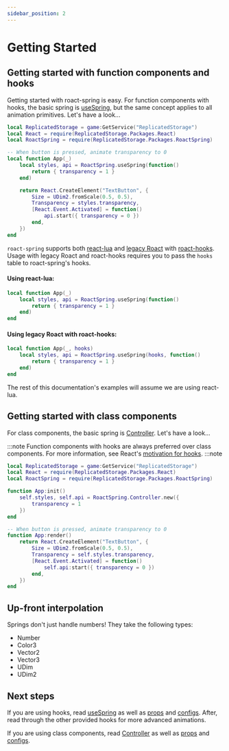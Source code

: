 ```yaml
---
sidebar_position: 2
---
```


# Getting Started

## Getting started with function components and hooks

Getting started with roact-spring is easy. For function components with hooks, the basic spring is [useSpring](/docs/hooks/useSpring), but the same concept applies to all animation primitives. Let's have a look...

```lua
local ReplicatedStorage = game:GetService("ReplicatedStorage")
local React = require(ReplicatedStorage.Packages.React)
local RoactSpring = require(ReplicatedStorage.Packages.RoactSpring)

-- When button is pressed, animate transparency to 0
local function App(_)
    local styles, api = RoactSpring.useSpring(function()
        return { transparency = 1 }
    end)

    return React.CreateElement("TextButton", {
        Size = UDim2.fromScale(0.5, 0.5),
        Transparency = styles.transparency,
        [React.Event.Activated] = function()
            api.start({ transparency = 0 })
        end,
    })
end
```

`roact-spring` supports both [react-lua](https://github.com/jsdotlua/react-lua) and [legacy Roact](https://github.com/Roblox/roact) with [roact-hooks](https://github.com/Kampfkarren/roact-hooks). Usage with legacy Roact and roact-hooks requires you to pass the `hooks` table to roact-spring's hooks.

#### Using react-lua:
```lua
local function App(_)
    local styles, api = RoactSpring.useSpring(function()
        return { transparency = 1 }
    end)
end
```

#### Using legacy Roact with roact-hooks:
```lua
local function App(_, hooks)
    local styles, api = RoactSpring.useSpring(hooks, function()
        return { transparency = 1 }
    end)
end
```

The rest of this documentation's examples will assume we are using react-lua.

## Getting started with class components

For class components, the basic spring is [Controller](/docs/Additional%20Classes/controller). Let's have a look...

:::note
Function components with hooks are always preferred over class components. For more information, see React's [motivation for hooks](https://reactjs.org/docs/hooks-intro.html#motivation).
:::note

```lua
local ReplicatedStorage = game:GetService("ReplicatedStorage")
local React = require(ReplicatedStorage.Packages.React)
local RoactSpring = require(ReplicatedStorage.Packages.RoactSpring)

function App:init()
    self.styles, self.api = RoactSpring.Controller.new({
        transparency = 1 
    })
end

-- When button is pressed, animate transparency to 0
function App:render()
    return React.CreateElement("TextButton", {
        Size = UDim2.fromScale(0.5, 0.5),
        Transparency = self.styles.transparency,
        [React.Event.Activated] = function()
            self.api:start({ transparency = 0 })
        end,
    })
end
```

## Up-front interpolation

Springs don't just handle numbers! They take the following types:

* Number
* Color3
* Vector2
* Vector3
* UDim
* UDim2

## Next steps

If you are using hooks, read [useSpring](/docs/hooks/useSpring) as well as [props](/docs/common/props) and [configs](/docs/common/configs). After, read through the other provided hooks for more advanced animations.

If you are using class components, read [Controller](/docs/Additional%20Classes/controller) as well as [props](/docs/common/props) and [configs](/docs/common/configs).
